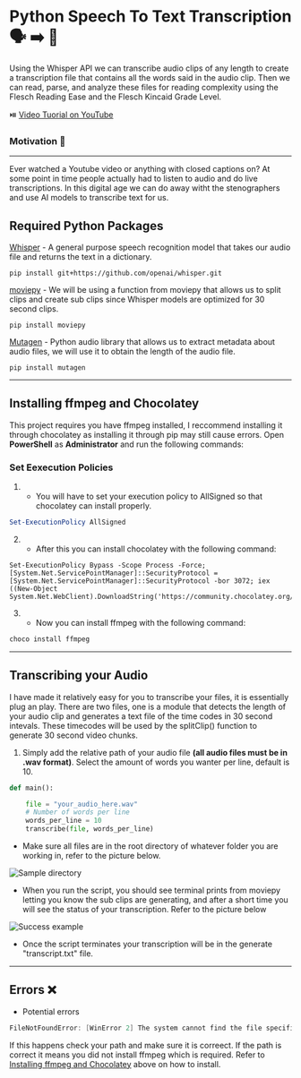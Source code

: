 # Python Speech To Text Transcription :speaking_head: :arrow_right: :scroll:
Using the Whisper API we can transcribe audio clips of any length to create a transcription file that contains all the words said in the audio clip. Then we can read, parse, and analyze these files for reading complexity using the Flesch Reading Ease and the Flesch Kincaid Grade Level.

:play_or_pause_button: [Video Tuorial on YouTube](https://youtu.be/iMh7WwxHjsg)
 
### Motivation :rocket:
------------------
Ever watched a Youtube video or anything with closed captions on? At some point in time people actually had to listen to audio and do live transcriptions. In this digital age we can do away witht the stenographers and use AI models to transcribe text for us.

## Required Python Packages

[Whisper](https://github.com/openai/whisper) - A general purpose speech recognition model that takes our audio file and returns the text in a dictionary.

```
pip install git+https://github.com/openai/whisper.git 
```

[moviepy](https://pypi.org/project/moviepy/) - We will be using a function from moviepy that allows us to split clips and create sub clips since Whisper models are optimized for 30 second clips.

 ```
pip install moviepy
 ```
 
[Mutagen](https://pypi.org/project/mutagen/) - Python audio library that allows us to extract metadata about audio files, we will use it to obtain the length of the audio file.

 ```
pip install mutagen
 ```
 ------------
 
 ## Installing ffmpeg and Chocolatey
 
 This project requires you have ffmpeg installed, I reccommend installing it through chocolatey as installing it through pip may still cause errors. Open **PowerShell** as **Administrator** and run the following commands:
 
 ### Set Eexecution Policies
 1. - You will have to set your execution policy to AllSigned so that chocolatey can install properly.
 
 ```PowerShell
Set-ExecutionPolicy AllSigned
 ```
 
 2. - After this you can install chocolatey with the following command:
```
Set-ExecutionPolicy Bypass -Scope Process -Force; [System.Net.ServicePointManager]::SecurityProtocol = [System.Net.ServicePointManager]::SecurityProtocol -bor 3072; iex ((New-Object System.Net.WebClient).DownloadString('https://community.chocolatey.org/install.ps1'))
```
 3. - Now you can install ffmpeg with the following command:
 
 ```Powershell
 choco install ffmpeg
 ```
 ---------------------
 
## Transcribing your Audio

I have made it relatively easy for you to transcribe your files, it is essentially plug an play. There are two files, one is a module that detects the length of your audio clip and 
generates a text file of the time codes in 30 second intevals. These timecodes will be used by the splitClip() function to generate 30 second video chunks.

1. Simply add the relative path of your audio file **(all audio files must be in .wav format)**. Select the amount of words you wanter per line, default is 10.


```python
def main():

    file = "your_audio_here.wav"
    # Number of words per line
    words_per_line = 10
    transcribe(file, words_per_line)
```

- Make sure all files are in the root directory of whatever folder you are working in, refer to the picture below.

![Sample directory](https://i.ibb.co/4mh6GJh/image.png)

- When you run the script, you should see terminal prints from moviepy letting you know the sub clips are generating, and after a short time you will see the status of your transcription. Refer to the picture below

![Success example](https://i.ibb.co/C8k9rMR/image.png)

- Once the script terminates your transcription will be in the generate "transcript.txt" file.
------------

## Errors :x:
- Potential errors

```PowerShell
FileNotFoundError: [WinError 2] The system cannot find the file specified
```
If this happens check your path and make sure it is correect. If the path is correct it means you did not install ffmpeg which is required. Refer to [Installing ffmpeg and Chocolatey](#installing-ffmpeg-and-chocolatey) above on how to install.
